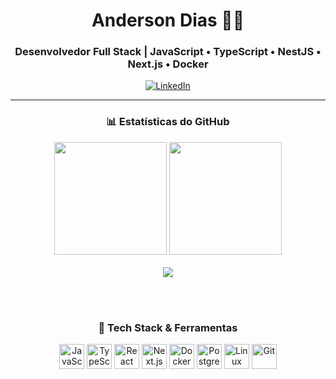 <div align="center">

  <h1>Anderson Dias 👨‍💻</h1>
  <h3>Desenvolvedor Full Stack | JavaScript • TypeScript • NestJS • Next.js • Docker</h3>

  <a href="https://www.linkedin.com/in/anderson-barreto-bb7b3122b/" target="_blank">
    <img src="https://img.shields.io/badge/LinkedIn-Connect-blue?style=for-the-badge&logo=linkedin&logoColor=white" alt="LinkedIn">
  </a>

  <hr />

  <!-- GitHub Stats -->
  <h3>📊 Estatísticas do GitHub</h3>
  <div>
    <img height="180em" src="https://github-readme-stats.vercel.app/api?username=andersondias89&show_icons=true&theme=radical&include_all_commits=true&count_private=true" />
    <img height="180em" src="https://github-readme-stats.vercel.app/api/top-langs/?username=andersondias89&layout=compact&langs_count=10&theme=radical" />
  </div>

  <!-- GitHub Streak -->
  <br />
  <img src="https://streak-stats.demolab.com?user=andersondias89&theme=radical&hide_border=true&date_format=j%20M%5B%20Y%5D"/>

  <br /><br />

  <!-- Tech Stack -->
  <h3>🧠 Tech Stack & Ferramentas</h3>
  <p>
    <img src="https://cdn.jsdelivr.net/gh/devicons/devicon/icons/javascript/javascript-original.svg" alt="JavaScript" width="40" height="40"/>
    <img src="https://cdn.jsdelivr.net/gh/devicons/devicon/icons/typescript/typescript-original.svg" alt="TypeScript" width="40" height="40"/>
    <img src="https://cdn.jsdelivr.net/gh/devicons/devicon/icons/react/react-original.svg" alt="React" width="40" height="40"/>
    <img src="https://cdn.jsdelivr.net/gh/devicons/devicon/icons/nextjs/nextjs-original.svg" alt="Next.js" width="40" height="40"/>
    <img src="https://cdn.jsdelivr.net/gh/devicons/devicon/icons/docker/docker-original.svg" alt="Docker" width="40" height="40"/>
    <img src="https://cdn.jsdelivr.net/gh/devicons/devicon/icons/postgresql/postgresql-original.svg" alt="PostgreSQL" width="40" height="40"/>
    <img src="https://cdn.jsdelivr.net/gh/devicons/devicon/icons/linux/linux-original.svg" alt="Linux" width="40" height="40"/>
    <img src="https://cdn.jsdelivr.net/gh/devicons/devicon/icons/git/git-original.svg" alt="Git" width="40" height="40"/>
  </p>

</div>
